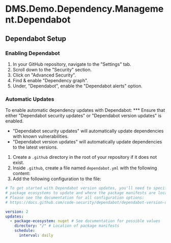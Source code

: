 # DMS.Demo.Dependency.Management.Dependabot

## Dependabot Setup

### Enabling Dependabot
1. In your GitHub repository, navigate to the "Settings" tab.
2. Scroll down to the "Security" section.
3. Click on "Advanced Security".
4. Find & enable "Dependency graph".
5. Under, "Dependabot", enable the "Dependabot alerts" option.

### Automatic Updates
To enable automatic dependency updates with Dependabot:
*** Ensure that either "Dependabot security updates" or "Dependabot version updates" is enabled. 
   - "Dependabot security updates" will automatically update dependencies with known vulnerabilities.
   - "Dependabot version updates" will automatically update dependencies to the latest versions.

1. Create a `.github` directory in the root of your repository if it does not exist.
2. Inside `.github`, create a file named `dependabot.yml` with the following content:
3. Add the following configuration to the file:
```yaml
# To get started with Dependabot version updates, you'll need to specify which
# package ecosystems to update and where the package manifests are located.
# Please see the documentation for all configuration options:
# https://docs.github.com/code-security/dependabot/dependabot-version-updates/configuration-options-for-the-dependabot.yml-file

version: 2
updates:
  - package-ecosystem: nuget # See documentation for possible values
    directory: "/" # Location of package manifests
    schedule:
      interval: daily
```